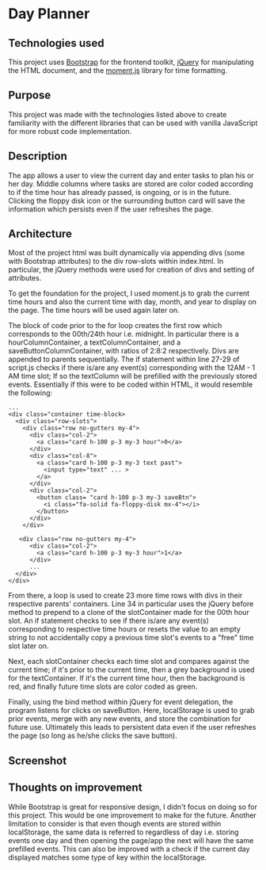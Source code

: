 # Day Planner

## Technologies used
This project uses [Bootstrap](https://getbootstrap.com/) for the frontend toolkit, [jQuery](https://jquery.com/) for manipulating the HTML document, and the [moment.js](https://momentjs.com/) library for time formatting. 

## Purpose
This project was made with the technologies listed above to create familiarity with the different libraries that can be used with vanilla JavaScript for more robust code implementation.

## Description
The app allows a user to view the current day and enter tasks to plan his or her day. Middle columns where tasks are stored are color coded according to if the time hour has already passed, is ongoing, or is in the future. Clicking the floppy disk icon or the surrounding button card will save the information which persists even if the user refreshes the page. 


## Architecture
Most of the project html was built dynamically via appending divs (some with Bootstrap attributes) to the div row-slots within index.html. In particular, the jQuery methods were used for creation of divs and setting of attributes. 

To get the foundation for the project, I used moment.js to grab the current time hours and also the current time with day, month, and year to display on the page. The time hours will be used again later on.

The block of code prior to the for loop creates the first row which corresponds to the 00th/24th hour i.e. midnight. In particular there is a hourColumnContainer, a textColumnContainer, and a saveButtonColumnContainer, with ratios of 2:8:2 respectively. Divs are appended to parents sequentially. The if statement within line 27-29 of script.js checks if there is/are any event(s) corresponding with the 12AM - 1 AM time slot; If so the textColumn will be prefilled with the previously stored events. Essentially if this were to be coded within HTML, it would resemble the following:

```
...
<div class="container time-block>
  <div class="row-slots">
    <div class="row no-gutters my-4">
      <div class="col-2">
        <a class="card h-100 p-3 my-3 hour">0</a> 
      </div>
      <div class="col-8">
        <a class="card h-100 p-3 my-3 text past">
          <input type="text" ... >
        </a>
      </div>
      <div class="col-2">
        <button class= "card h-100 p-3 my-3 saveBtn">
          <i class="fa-solid fa-floppy-disk mx-4"></i>
        </button>
      </div>
    </div>

   <div class="row no-gutters my-4">
      <div class="col-2">
        <a class="card h-100 p-3 my-3 hour">1</a> 
      </div>
      ...
  </div>
</div>
```
From there, a loop is used to create 23 more time rows with divs in their respective parents' containers. Line 34 in particular uses the jQuery before method to prepend to a clone of the slotContainer made for the 00th hour slot. An if statement checks to see if there is/are any event(s) corresponding to respective time hours or resets the value to an empty string to not accidentally copy a previous time slot's events to a "free" time slot later on.

Next, each slotContainer checks each time slot and compares against the current time; if it's prior to the current time, then a grey background is used for the textContainer. If it's the current time hour, then the background is red, and finally future time slots are color coded as green.

Finally, using the bind method within jQuery for event delegation, the program listens for clicks on saveButton. Here, localStorage is used to grab prior events, merge with any new events, and store the combination for future use. Ultimately this leads to persistent data even if the user refreshes the page (so long as he/she clicks the save button).

## Screenshot

## Thoughts on improvement
While Bootstrap is great for responsive design, I didn't focus on doing so for this project. This would be one improvement to make for the future. Another limitation to consider is that even though events are stored within localStorage, the same data is referred to regardless of day i.e. storing events one day and then opening the page/app the next will have the same prefilled events. This can also be improved with a check if the current day displayed matches some type of key within the localStorage.
